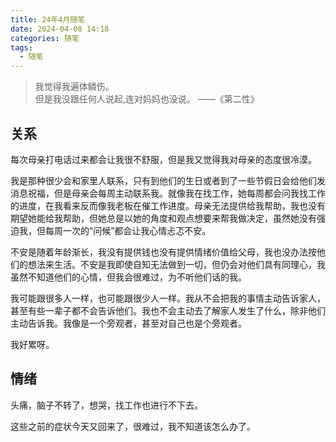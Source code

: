 ```yaml
---
title: 24年4月随笔
date: 2024-04-08 14:18
categories: 随笔
tags: 
  - 随笔
---
```


> 我觉得我遍体鳞伤。<br/>
> 但是我没跟任何人说起,连对妈妈也没说。
> ——《第二性》

## 关系

每次母亲打电话过来都会让我很不舒服，但是我又觉得我对母亲的态度很冷漠。

我是那种很少会和家里人联系，只有到他们的生日或者到了一些节假日会给他们发消息祝福，但是母亲会每周主动联系我。就像我在找工作，她每周都会问我找工作的进度，在我看来反而像我老板在催工作进度。母亲无法提供给我帮助，我也没有期望她能给我帮助，但她总是以她的角度和观点想要来帮我做决定，虽然她没有强迫我，但每周一次的“问候”都会让我心情忐忑不安。

不安是随着年龄渐长，我没有提供钱也没有提供情绪价值给父母，我也没办法按他们的想法来生活。不安是我即使自知无法做到一切，但仍会对他们具有同理心，我虽然不知道他们的心情，但我会很难过，为不听他们话的我。

我可能跟很多人一样，也可能跟很少人一样。我从不会把我的事情主动告诉家人，甚至有些一辈子都不会告诉他们。我也不会主动去了解家人发生了什么，除非他们主动告诉我。我像是一个旁观者，甚至对自己也是个旁观者。

我好累呀。





## 情绪

头痛，脑子不转了，想哭，找工作也进行不下去。

这些之前的症状今天又回来了，很难过，我不知道该怎么办了。